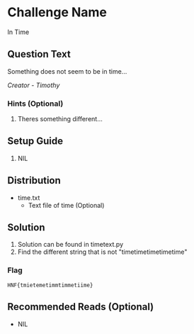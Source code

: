 # Challenge Name
In Time
## Question Text

Something does not seem to be in time...



*Creator - Timothy*

### Hints (Optional)
1. Theres something different...

## Setup Guide
1. NIL

## Distribution
- time.txt
    - Text file of time (Optional)

## Solution
1. Solution can be found in timetext.py
2. Find the different string that is not "timetimetimetimetime"

### Flag
`HNF{tmietemetimmtimmetiime}`

## Recommended Reads (Optional)
* NIL
